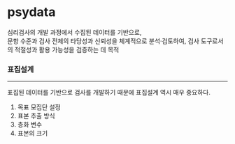 # psydata
심리검사의 개발 과정에서 수집된 데이터를 기반으로,  
문항 수준과 검사 전체의 타당성과 신뢰성을 체계적으로 분석·검토하여, 검사 도구로서의 적절성과 활용 가능성을 검증하는 데 목적

### 표집설계
---
표집된 데이터를 기반으로 검사를 개발하기 때문에 표집설계 역시 매우 중요하다.  
1. 목표 모집단 설정
2. 표본 추출 방식
3. 층화 변수
4. 표본의 크기
